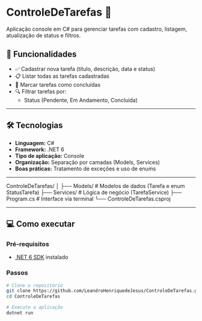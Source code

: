 # ControleDeTarefas 📝

Aplicação console em C# para gerenciar tarefas com cadastro, listagem, atualização de status e filtros.

## 🚀 Funcionalidades

- ✅ Cadastrar nova tarefa (título, descrição, data e status)
- 📋 Listar todas as tarefas cadastradas
- 🔄 Marcar tarefas como concluídas
- 🔍 Filtrar tarefas por:
  - Status (Pendente, Em Andamento, Concluída)

---

## 🛠️ Tecnologias

- **Linguagem:** C#
- **Framework:** .NET 6
- **Tipo de aplicação:** Console
- **Organização:** Separação por camadas (Models, Services)
- **Boas práticas:** Tratamento de exceções e uso de enums

---

ControleDeTarefas/
│
├── Models/            # Modelos de dados (Tarefa e enum StatusTarefa)
├── Services/          # Lógica de negócio (TarefaService)
├── Program.cs         # Interface via terminal
└── ControleDeTarefas.csproj

---

## 💻 Como executar

### Pré-requisitos

- [.NET 6 SDK](https://dotnet.microsoft.com/en-us/download) instalado

### Passos

```bash
# Clone o repositório
git clone https://github.com/LeandroHenriquedeJesus/ControleDeTarefas.git
cd ControleDeTarefas

# Execute a aplicação
dotnet run
